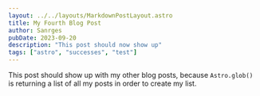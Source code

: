 ```yaml
---
layout: ../../layouts/MarkdownPostLayout.astro
title: My Fourth Blog Post
author: Sanrges
pubDate: 2023-09-20
description: "This post should now show up"
tags: ["astro", "successes", "test"]
---
```

This post should show up with my other blog posts, because `Astro.glob()` is returning a list of all my posts in order to create my list.
